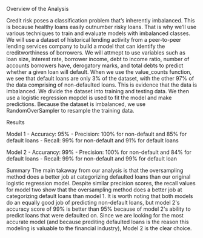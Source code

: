 Overview of the Analysis

Credit risk poses a classification problem that’s inherently imbalanced. This is because healthy loans easily outnumber risky loans. That is why we’ll use various techniques to train and evaluate models with imbalanced classes. We will use a dataset of historical lending activity from a peer-to-peer lending services company to build a model that can identify the creditworthiness of borrowers.  We will attmept to use variables such as loan size, interest rate, borrower income, debt to income ratio, number of accounts borrowers have, derogatory marks, and total debts to predict whether a given loan will default.  When we use the value_counts function, we see that default loans are only 3% of the dataset, with the other 97% of the data comprising of non-defaulted loans. This is evidence that the data is imbalanced.  We divide the dataset into training and testing data. We then use a logistic regression mopdel is used to fit the model and make predictions. Because the dataset is imbalanced, we use RandomOverSampler to resample the training data.



Results

Model 1 - Accuracy: 95% - Precision: 100% for non-default and 85% for default loans - Recall: 99% for non-default and 91% for default loans

Model 2 - Accurancy: 99% - Precision: 100% for non-default and 84% for default loans - Recall: 99% for non-default and 99% for default loan



Summary
The main takaway from our analysis is that the oversampling method does a better job at categorizing defaulted loans than our original logistic regression model. Despite similar precision scores, the recall values for model two show that the oversampling method does a better job at categorizing default loans than model 1.  It is worth noting that both models do an equally good job of predicting non-default loans, but model 2's accuracy score of 99% is better than 95% because of model 2's ability to predict loans that were defaulted on.  Since we are looking for the most accurate model (and because prediting defaulted loans is the reason this modeling is valuable to the financial industry), Model 2 is the clear choice.


